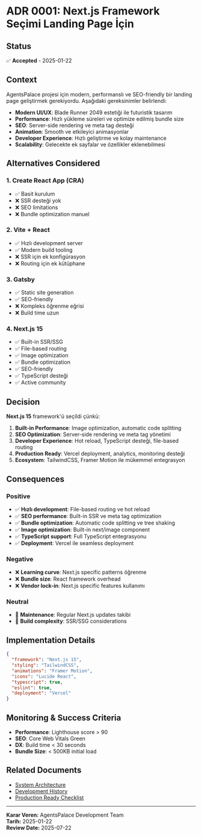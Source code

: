 # ADR 0001: Next.js Framework Seçimi Landing Page İçin

## Status
✅ **Accepted** - 2025-01-22

## Context
AgentsPalace projesi için modern, performanslı ve SEO-friendly bir landing page geliştirmek gerekiyordu. Aşağıdaki gereksinimler belirlendi:

- **Modern UI/UX**: Blade Runner 2049 estetiği ile futuristik tasarım
- **Performance**: Hızlı yükleme süreleri ve optimize edilmiş bundle size
- **SEO**: Server-side rendering ve meta tag desteği
- **Animation**: Smooth ve etkileyici animasyonlar
- **Developer Experience**: Hızlı geliştirme ve kolay maintenance
- **Scalability**: Gelecekte ek sayfalar ve özellikler eklenebilmesi

## Alternatives Considered

### 1. Create React App (CRA)
- ✅ Basit kurulum
- ❌ SSR desteği yok
- ❌ SEO limitations
- ❌ Bundle optimization manuel

### 2. Vite + React
- ✅ Hızlı development server
- ✅ Modern build tooling
- ❌ SSR için ek konfigürasyon
- ❌ Routing için ek kütüphane

### 3. Gatsby
- ✅ Static site generation
- ✅ SEO-friendly
- ❌ Kompleks öğrenme eğrisi
- ❌ Build time uzun

### 4. Next.js 15
- ✅ Built-in SSR/SSG
- ✅ File-based routing
- ✅ Image optimization
- ✅ Bundle optimization
- ✅ SEO-friendly
- ✅ TypeScript desteği
- ✅ Active community

## Decision
**Next.js 15** framework'ü seçildi çünkü:

1. **Built-in Performance**: Image optimization, automatic code splitting
2. **SEO Optimization**: Server-side rendering ve meta tag yönetimi
3. **Developer Experience**: Hot reload, TypeScript desteği, file-based routing
4. **Production Ready**: Vercel deployment, analytics, monitoring desteği
5. **Ecosystem**: TailwindCSS, Framer Motion ile mükemmel entegrasyon

## Consequences

### Positive
- ✅ **Hızlı development**: File-based routing ve hot reload
- ✅ **SEO performance**: Built-in SSR ve meta tag optimization
- ✅ **Bundle optimization**: Automatic code splitting ve tree shaking
- ✅ **Image optimization**: Built-in next/image component
- ✅ **TypeScript support**: Full TypeScript entegrasyonu
- ✅ **Deployment**: Vercel ile seamless deployment

### Negative
- ❌ **Learning curve**: Next.js specific patterns öğrenme
- ❌ **Bundle size**: React framework overhead
- ❌ **Vendor lock-in**: Next.js specific features kullanımı

### Neutral
- 🔄 **Maintenance**: Regular Next.js updates takibi
- 🔄 **Build complexity**: SSR/SSG considerations

## Implementation Details

```json
{
  "framework": "Next.js 15",
  "styling": "TailwindCSS",
  "animations": "Framer Motion",
  "icons": "Lucide React",
  "typescript": true,
  "eslint": true,
  "deployment": "Vercel"
}
```

## Monitoring & Success Criteria

- **Performance**: Lighthouse score > 90
- **SEO**: Core Web Vitals Green
- **DX**: Build time < 30 seconds
- **Bundle Size**: < 500KB initial load

## Related Documents
- [System Architecture](../architecture/system-architecture.md)
- [Development History](../development-history.md)
- [Production Ready Checklist](../production-ready-checklist.md)

---

**Karar Veren:** AgentsPalace Development Team  
**Tarih:** 2025-01-22  
**Review Date:** 2025-07-22
